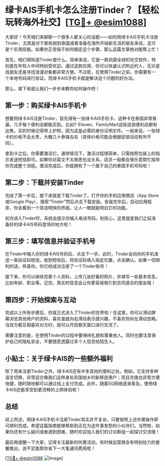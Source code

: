 # 绿卡AIS手机卡怎么注册Tinder？【轻松玩转海外社交】[[TG💪+ @esim1088](https://t.me/s/esim1088)]

大家好！今天咱们来聊聊一个很多人都关心的话题——如何用绿卡AIS手机卡注册Tinder，尤其是对于那些刚到泰国或者准备在海外开始新生活的朋友来说，这可是个实用技能。如果你正苦恼于如何搞定这个步骤，那么这篇文章绝对能帮上忙！

首先，咱们得知道Tinder是什么。简单来说，它是一款风靡全球的社交软件，特别是在年轻人中间特别受欢迎。通过这款应用，你可以快速认识附近的人，无论是找朋友还是寻找浪漫对象都非常方便。不过呢，在使用Tinder之前，你需要有一个本地号码进行验证。而绿卡AIS手机卡就是解决这个问题的好办法。

那么，接下来就让我们一步步来教你如何操作吧！

## 第一步：购买绿卡AIS手机卡

想要用绿卡AIS注册Tinder，首先得有一张绿卡AIS手机卡。这种卡在泰国非常普遍，几乎每个便利店都能买到。比如7-Eleven、FamilyMart这些连锁便利店都有出售。买的时候记得带上护照，因为这是必需的身份证明文件。一般来说，一张绿卡的价格不会太贵，大概几十泰铢左右（具体价格可能会根据促销活动有所不同）。

拿到卡之后，你需要激活它。通常情况下，激活过程很简单，只需按照包装上的指示发送短信即可。如果你对英文不太熟悉也没关系，店员一般都会很乐意帮忙指导你完成整个流程。激活完成后，你就拥有了一个属于自己的泰国手机号码啦！

## 第二步：下载并安装Tinder

完成了第一步后，接下来就是下载Tinder了。打开你的手机应用商店（App Store或Google Play），搜索“Tinder”然后点击下载安装。安装完毕后，启动应用程序，你会看到一个简洁明快的界面，让人一眼就能明白它的功能。

初次进入Tinder时，系统会提示你输入电话号码。别担心，这里就是我们之前准备好的绿卡AIS号码登场的地方啦！

## 第三步：填写信息并验证手机号

在Tinder中输入你的绿卡AIS号码后，点击下一步。此时，Tinder会向你的手机发送一条验证码短信。收到短信后，将验证码填入指定位置，点击确认。如果一切顺利的话，恭喜你，你已经成功注册了一个Tinder账号！

接下来，你可以继续完善个人资料，上传几张好看的照片，并填写一些基本信息，比如年龄、职业等。记住，真实的信息会让你更容易吸引到志同道合的朋友哦！

## 第四步：开始探索与互动

完成以上所有步骤后，你就正式进入了Tinder的世界啦！在这里，你可以滑动屏幕浏览其他用户的资料，喜欢谁就向右滑动表示感兴趣，不喜欢则向左滑动忽略。当双方都互相喜欢对方时，就可以开启聊天窗口进行交流了。

需要注意的是，在使用Tinder的过程中要保持礼貌和尊重他人。同时也要注意保护自己的隐私安全，不要随意透露过多个人信息给陌生人。

## 小贴士：关于绿卡AIS的一些额外福利

除了用来注册Tinder之外，绿卡AIS还有许多其他的便利之处。例如，它支持多种语言切换，非常适合像我们这样身处异国他乡的新移民用户；而且充值也非常方便快捷，随时随地都可以通过线上支付完成。此外，随着5G网络逐渐普及，使用绿卡AIS还能享受到更流畅的上网体验呢！

## 总结

综上所述，用绿卡AIS手机卡注册Tinder其实并不复杂，只要按照上述步骤操作即可顺利完成。希望这篇指南能够帮助到正在为这件事发愁的小伙伴们。当然啦，如果你还有什么疑问或者遇到困难，随时欢迎加入我们的讨论群组一起探讨交流哦！

最后再提醒一下大家，记得关注最新的优惠活动，有时候运营商会有特别给力的套餐推出，说不定能帮你省下一大笔通讯费用呢！

[[TG💪+ @esim1088](https://t.me/s/esim1088) ![Image](https://i.postimg.cc/4NQfJmqS/Snipaste-2025-05-13-00-14-12.png)]